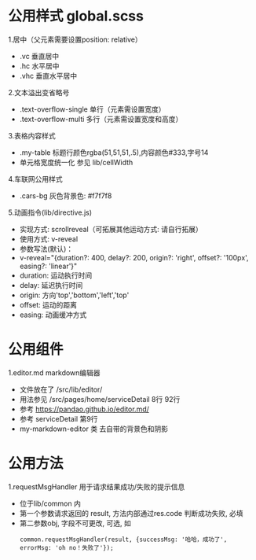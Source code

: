 # 公用样式 global.scss

1.居中（父元素需要设置position: relative）

  + .vc 垂直居中
  + .hc 水平居中
  + .vhc 垂直水平居中

2.文本溢出变省略号

  + .text-overflow-single 单行（元素需设置宽度）
  + .text-overflow-multi 多行（元素需设置宽度和高度）

3.表格内容样式

  + .my-table 标题行颜色rgba(51,51,51,.5),内容颜色#333,字号14
  + 单元格宽度统一化 参见 lib/cellWidth

4.车联网公用样式

  + .cars-bg  灰色背景色: #f7f7f8

5.动画指令(lib/directive.js)

  + 实现方式: scrollreveal（可拓展其他运动方式: 请自行拓展）
  + 使用方式: v-reveal
  + 参数写法(默认)：
  + v-reveal="{duration?: 400, delay?: 200, origin?: 'right', offset?: '100px', easing?: 'linear'}"
  + duration: 运动执行时间
  + delay: 延迟执行时间
  + origin: 方向'top','bottom','left','top'
  + offset: 运动的距离
  + easing: 动画缓冲方式

# 公用组件

1.editor.md markdown编辑器

  + 文件放在了 /src/lib/editor/
  + 用法参见 /src/pages/home/serviceDetail  8行 92行
  + 参考 https://pandao.github.io/editor.md/
  + 参考 serviceDetail 第9行
  + my-markdown-editor 类 去自带的背景色和阴影

# 公用方法

1.requestMsgHandler 用于请求结果成功/失败的提示信息

  + 位于lib/common 内
  + 第一个参数请求返回的 result, 方法内部通过res.code 判断成功失败, 必填
  + 第二参数obj, 字段不可更改, 可选, 如
    ```
    common.requestMsgHandler(result, {successMsg: '哈哈，成功了', errorMsg: 'oh no！失败了'});
    ```
